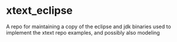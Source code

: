 # xtext_eclipse
A repo for maintaining a copy of the eclipse and jdk binaries used to implement the xtext repo examples, 
and possibly also modeling
